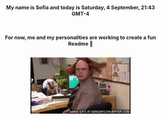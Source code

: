 


<div align="center">
<h3 >My name is Sofia and today is Saturday, 4 September, 21:43 GMT-4</h3><br>
<h3 >For now, me and my personalities are working to create a fun Readme 👋
</h3><br>
<img src='img/dwight.gif' alt='working...'/>
</div>
